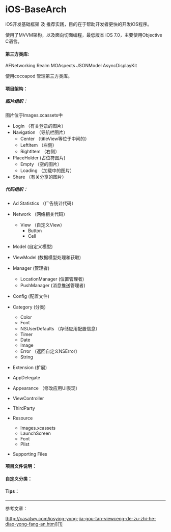 # iOS-BaseArch

iOS开发基础框架 及 推荐实践，目的在于帮助开发者更快的开发iOS程序。

使用了MVVM架构，以及面向切面编程，最低版本 iOS 7.0，主要使用Objective C语言。

#### 第三方类库:
  AFNetworking
  Realm
  MOAspects
  JSONModel
  AsyncDisplayKit

  使用cocoapod 管理第三方类库。

#### 项目架构：
##### 图片组织：
  图片位于Images.xcassets中
  - Login （有关登录的图片）
  - Navigation （导航栏图片）
	- Center （titleView等位于中间的）
	- LeftItem （左侧）
	- RightItem （右侧）
  - PlaceHolder (占位符图片)
	  - Empty （空的图片）
	  - Loading （加载中的图片）
  - Share （有关分享的图片）

##### 代码组织：
- Ad Statistics （广告统计代码）
- Network （网络相关代码）

  - View （自定义View）
	- Button
	- Cell 
- Model (自定义模型)
- ViewModel (数据模型处理和获取)
- Manager (管理者)
	- LocationManager (位置管理者)
	- PushManager (消息推送管理者)
- Config (配置文件)
- Category (分类)
	- Color
	- Font
	- NSUserDefaults （存储应用配置信息）
	- Timer
	- Date
	- Image
	- Error （返回自定义NSError）
	- String
- Extension (扩展)
- AppDelegate
- Appearance （修改应用UI表现） 
- ViewController
- ThirdParty 
- Resource
	- Images.xcassets
	- LaunchScreen
	- Font
	- Plist
- Supporting Files

#### 项目文件说明：
#### 自定义分类：
#### Tips：
---- 
参考文章：

[http://casatwy.com/iosying-yong-jia-gou-tan-viewceng-de-zu-zhi-he-diao-yong-fang-an.html][1]

[1]:	http://casatwy.com/iosying-yong-jia-gou-tan-viewceng-de-zu-zhi-he-diao-yong-fang-an.html